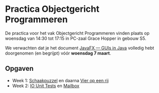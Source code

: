 Practica Objectgericht Programmeren
====

De practica voor het vak Objectgericht Programmeren vinden plaats op
woensdag van 14:30 tot 17:15 in PC-zaal Grace Hopper in gebouw S5.

We verwachten dat je het document [JavaFX — GUIs in Java](http://inigem.ugent.be/jvlfx/jvlfx.pdf) volledig hebt doorgenomen 
 (en begrijpt) vóór **woensdag 7 maart**.

Opgaven
-------

* Week 1: [Schaakpuzzel](schaakpuzzel/schaakpuzzel.md) en daarna [Vier op een rij](vieropeenrij/opgave.md)
* Week 2: [IO Unit Tests](iounittest/opgave.md) en [Mailbox](mailbox/mailbox.md)


